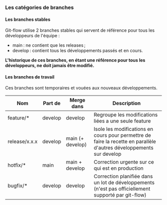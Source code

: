 ### Les catégories de branches

#### Les branches stables

Git-flow utilise 2 branches stables qui servent de référence pour tous les développeurs de l'équipe :
- main : ne contient que les releases ;
- develop : contient tous les développements passés et en cours.

**L'historique de ces branches, en étant une référence pour tous les développeurs, ne doit jamais être modifié.**

#### Les branches de travail

Ces branches sont temporaires et vouées aux nouveaux développements. 

| Nom           | Part de | Merge dans       | Description                                                                                                          |
|---------------|---------|------------------|----------------------------------------------------------------------------------------------------------------------|
| feature/*     | develop | develop          | Regroupe les modifications liées a une seule feature                                                                 |
| release/x.x.x | develop | main (+ develop) | Isole les modifications en cours pour permettre de faire la recette en parallèle d'autres développements sur develop |
| hotfix/*      | main    | main + develop   | Correction urgente sur ce qui est en production                                                                      |
| bugfix/*      | develop | develop          | Correction planifiée dans un lot de développements (n'est pas officiellement supporté par git-flow)                  |
